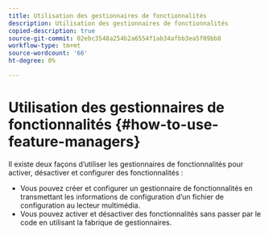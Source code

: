 ```yaml
---
title: Utilisation des gestionnaires de fonctionnalités
description: Utilisation des gestionnaires de fonctionnalités
copied-description: true
source-git-commit: 02ebc3548a254b2a6554f1ab34afbb3ea5f09bb8
workflow-type: tm+mt
source-wordcount: '66'
ht-degree: 0%

---
```


# Utilisation des gestionnaires de fonctionnalités {#how-to-use-feature-managers}

Il existe deux façons d’utiliser les gestionnaires de fonctionnalités pour activer, désactiver et configurer des fonctionnalités :

* Vous pouvez créer et configurer un gestionnaire de fonctionnalités en transmettant les informations de configuration d’un fichier de configuration au lecteur multimédia.
* Vous pouvez activer et désactiver des fonctionnalités sans passer par le code en utilisant la fabrique de gestionnaires.
